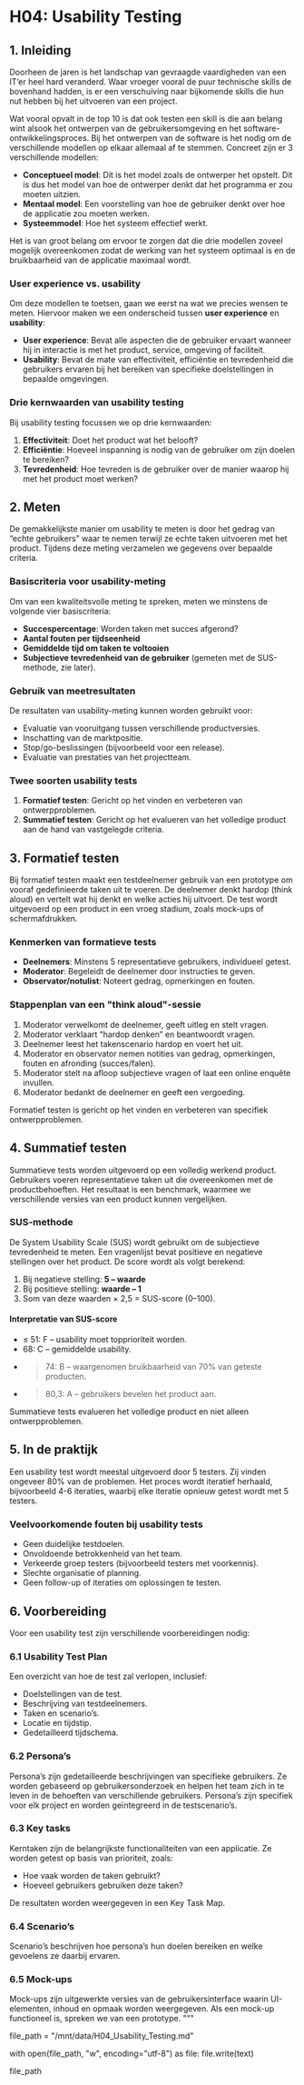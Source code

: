 
# H04: Usability Testing

## 1. Inleiding

Doorheen de jaren is het landschap van gevraagde vaardigheden van een IT’er heel hard veranderd. Waar vroeger vooral de puur technische skills de bovenhand hadden, is er een verschuiving naar bijkomende skills die hun nut hebben bij het uitvoeren van een project.

Wat vooral opvalt in de top 10 is dat ook testen een skill is die aan belang wint alsook het ontwerpen van de gebruikersomgeving en het software-ontwikkelingsproces. Bij het ontwerpen van de software is het nodig om de verschillende modellen op elkaar allemaal af te stemmen. Concreet zijn er 3 verschillende modellen:

- **Conceptueel model**: Dit is het model zoals de ontwerper het opstelt. Dit is dus het model van hoe de ontwerper denkt dat het programma er zou moeten uitzien.
- **Mentaal model**: Een voorstelling van hoe de gebruiker denkt over hoe de applicatie zou moeten werken.
- **Systeemmodel**: Hoe het systeem effectief werkt.

Het is van groot belang om ervoor te zorgen dat die drie modellen zoveel mogelijk overeenkomen zodat de werking van het systeem optimaal is en de bruikbaarheid van de applicatie maximaal wordt.

### User experience vs. usability

Om deze modellen te toetsen, gaan we eerst na wat we precies wensen te meten. Hiervoor maken we een onderscheid tussen **user experience** en **usability**:

- **User experience**: Bevat alle aspecten die de gebruiker ervaart wanneer hij in interactie is met het product, service, omgeving of faciliteit.
- **Usability**: Bevat de mate van effectiviteit, efficiëntie en tevredenheid die gebruikers ervaren bij het bereiken van specifieke doelstellingen in bepaalde omgevingen.

### Drie kernwaarden van usability testing

Bij usability testing focussen we op drie kernwaarden:

1. **Effectiviteit**: Doet het product wat het belooft?
2. **Efficiëntie**: Hoeveel inspanning is nodig van de gebruiker om zijn doelen te bereiken?
3. **Tevredenheid**: Hoe tevreden is de gebruiker over de manier waarop hij met het product moet werken?

## 2. Meten

De gemakkelijkste manier om usability te meten is door het gedrag van “echte gebruikers” waar te nemen terwijl ze echte taken uitvoeren met het product. Tijdens deze meting verzamelen we gegevens over bepaalde criteria.

### Basiscriteria voor usability-meting

Om van een kwaliteitsvolle meting te spreken, meten we minstens de volgende vier basiscriteria:

- **Succespercentage**: Worden taken met succes afgerond?
- **Aantal fouten per tijdseenheid**
- **Gemiddelde tijd om taken te voltooien**
- **Subjectieve tevredenheid van de gebruiker** (gemeten met de SUS-methode, zie later).

### Gebruik van meetresultaten

De resultaten van usability-meting kunnen worden gebruikt voor:

- Evaluatie van vooruitgang tussen verschillende productversies.
- Inschatting van de marktpositie.
- Stop/go-beslissingen (bijvoorbeeld voor een release).
- Evaluatie van prestaties van het projectteam.

### Twee soorten usability tests

1. **Formatief testen**: Gericht op het vinden en verbeteren van ontwerpproblemen.
2. **Summatief testen**: Gericht op het evalueren van het volledige product aan de hand van vastgelegde criteria.

## 3. Formatief testen

Bij formatief testen maakt een testdeelnemer gebruik van een prototype om vooraf gedefinieerde taken uit te voeren. De deelnemer denkt hardop (think aloud) en vertelt wat hij denkt en welke acties hij uitvoert. De test wordt uitgevoerd op een product in een vroeg stadium, zoals mock-ups of schermafdrukken.

### Kenmerken van formatieve tests

- **Deelnemers**: Minstens 5 representatieve gebruikers, individueel getest.
- **Moderator**: Begeleidt de deelnemer door instructies te geven.
- **Observator/notulist**: Noteert gedrag, opmerkingen en fouten.

### Stappenplan van een "think aloud"-sessie

1. Moderator verwelkomt de deelnemer, geeft uitleg en stelt vragen.
2. Moderator verklaart “hardop denken” en beantwoordt vragen.
3. Deelnemer leest het takenscenario hardop en voert het uit.
4. Moderator en observator nemen notities van gedrag, opmerkingen, fouten en afronding (succes/falen).
5. Moderator stelt na afloop subjectieve vragen of laat een online enquête invullen.
6. Moderator bedankt de deelnemer en geeft een vergoeding.

Formatief testen is gericht op het vinden en verbeteren van specifiek ontwerpproblemen.

## 4. Summatief testen

Summatieve tests worden uitgevoerd op een volledig werkend product. Gebruikers voeren representatieve taken uit die overeenkomen met de productbehoeften. Het resultaat is een benchmark, waarmee we verschillende versies van een product kunnen vergelijken.

### SUS-methode

De System Usability Scale (SUS) wordt gebruikt om de subjectieve tevredenheid te meten. Een vragenlijst bevat positieve en negatieve stellingen over het product. De score wordt als volgt berekend:

1. Bij negatieve stelling: **5 – waarde**
2. Bij positieve stelling: **waarde – 1**
3. Som van deze waarden × 2,5 = SUS-score (0–100).

#### Interpretatie van SUS-score

- ≤ 51: F – usability moet topprioriteit worden.
- 68: C – gemiddelde usability.
- > 74: B – waargenomen bruikbaarheid van 70% van geteste producten.
- > 80,3: A – gebruikers bevelen het product aan.

Summatieve tests evalueren het volledige product en niet alleen ontwerpproblemen.

## 5. In de praktijk

Een usability test wordt meestal uitgevoerd door 5 testers. Zij vinden ongeveer 80% van de problemen. Het proces wordt iteratief herhaald, bijvoorbeeld 4-6 iteraties, waarbij elke iteratie opnieuw getest wordt met 5 testers.

### Veelvoorkomende fouten bij usability tests

- Geen duidelijke testdoelen.
- Onvoldoende betrokkenheid van het team.
- Verkeerde groep testers (bijvoorbeeld testers met voorkennis).
- Slechte organisatie of planning.
- Geen follow-up of iteraties om oplossingen te testen.

## 6. Voorbereiding

Voor een usability test zijn verschillende voorbereidingen nodig:

### 6.1 Usability Test Plan

Een overzicht van hoe de test zal verlopen, inclusief:

- Doelstellingen van de test.
- Beschrijving van testdeelnemers.
- Taken en scenario’s.
- Locatie en tijdstip.
- Gedetailleerd tijdschema.

### 6.2 Persona’s

Persona’s zijn gedetailleerde beschrijvingen van specifieke gebruikers. Ze worden gebaseerd op gebruikersonderzoek en helpen het team zich in te leven in de behoeften van verschillende gebruikers. Persona’s zijn specifiek voor elk project en worden geïntegreerd in de testscenario’s.

### 6.3 Key tasks

Kerntaken zijn de belangrijkste functionaliteiten van een applicatie. Ze worden getest op basis van prioriteit, zoals:

- Hoe vaak worden de taken gebruikt?
- Hoeveel gebruikers gebruiken deze taken?

De resultaten worden weergegeven in een Key Task Map.

### 6.4 Scenario’s

Scenario’s beschrijven hoe persona’s hun doelen bereiken en welke gevoelens ze daarbij ervaren.

### 6.5 Mock-ups

Mock-ups zijn uitgewerkte versies van de gebruikersinterface waarin UI-elementen, inhoud en opmaak worden weergegeven. Als een mock-up functioneel is, spreken we van een prototype.
"""

file_path = "/mnt/data/H04_Usability_Testing.md"

with open(file_path, "w", encoding="utf-8") as file:
    file.write(text)

file_path
